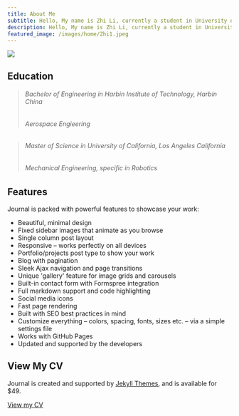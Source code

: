 ```yaml
---
title: About Me
subtitle: Hello, My name is Zhi Li, currently a student in University of California, Los Angeles.
description: Hello, My name is Zhi Li, currently a student in University of California, Los Angeles.
featured_image: /images/home/Zhi1.jpeg
---
```


![](/images/About/Zhi2.jpeg)

## Education
> ###### Bachelor of Engineering in Harbin Institute of Technology, Harbin China
> ###### Aerospace Engieering 

> ###### Master of Science in University of California, Los Angeles California
> ###### Mechanical Engineering, specific in Robotics

## Features

Journal is packed with powerful features to showcase your work:

* Beautiful, minimal design
* Fixed sidebar images that animate as you browse
* Single column post layout
* Responsive – works perfectly on all devices
* Portfolio/projects post type to show your work
* Blog with pagination
* Sleek Ajax navigation and page transitions
* Unique 'gallery' feature for image grids and carousels
* Built-in contact form with Formspree integration
* Full markdown support and code highlighting
* Social media icons
* Fast page rendering
* Built with SEO best practices in mind
* Customize everything – colors, spacing, fonts, sizes etc. – via a simple settings file
* Works with GitHub Pages
* Updated and supported by the developers

## View My CV

Journal is created and supported by [Jekyll Themes](https://jekyllthemes.io), and is available for $49.

<a href="https://github.com/Zhi29/Zhi29.github.io/blob/master/CV%20for%20Li%20Zhi.pdf" class="button button--large">View my CV</a>
